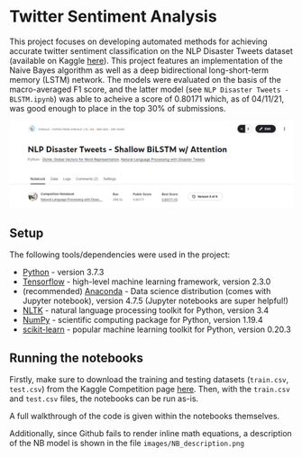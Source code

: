 # Twitter Sentiment Analysis


This project focuses on developing automated methods for achieving accurate twitter sentiment classification on the NLP Disaster Tweets dataset (available on Kaggle [here](https://www.kaggle.com/c/nlp-getting-started)). This project features an implementation of the Naive Bayes algorithm as well as a deep bidirectional long-short-term memory (LSTM) network. The models were evaluated on the basis of the macro-averaged F1 score, and the latter model (see `NLP Disaster Tweets - BLSTM.ipynb`) was able to acheive a score of 0.80171 which, as of 04/11/21, was good enough to place in the top 30% of submissions.

![](images/Kaggle.png)

## Setup

The following tools/dependencies were used in the project:
* [Python](https://www.python.org/) - version 3.7.3
* [Tensorflow](https://www.tensorflow.org/) - high-level machine learning framework, version 2.3.0
* (recommended) [Anaconda](https://www.anaconda.com/) - Data science distribution (comes with Jupyter notebook), version 4.7.5 (Jupyter notebooks are super helpful!)
* [NLTK](https://www.nltk.org/) - natural language processing toolkit for Python, version 3.4
* [NumPy](https://pypi.org/project/pydub/) - scientific computing package for Python, version 1.19.4
* [scikit-learn](https://librosa.github.io/librosa/) - popular machine learning toolkit for Python, version 0.20.3

## Running the notebooks

Firstly, make sure to download the training and testing datasets (`train.csv`, `test.csv`) from the Kaggle Competition page [here](https://www.kaggle.com/c/nlp-getting-started/overview). Then, with the `train.csv` and `test.csv` files, the notebooks can be run as-is. 

A full walkthrough of the code is given within the notebooks themselves. 

Additionally, since Github fails to render inline math equations, a description of the NB model is shown in the file `images/NB_description.png`
